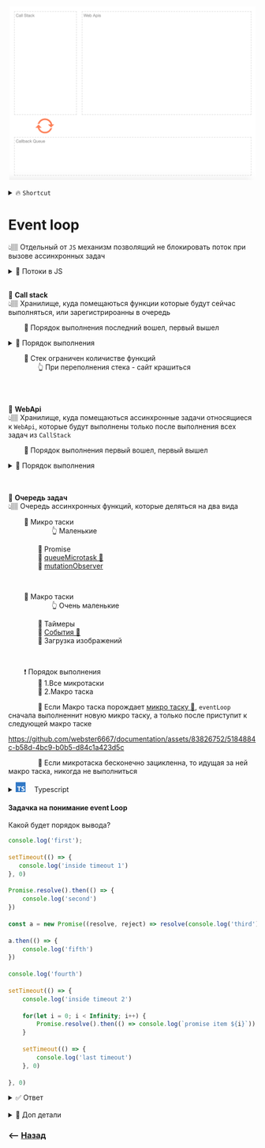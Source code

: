 <a href="http://latentflip.com/loupe/?code=JC5vbignYnV0dG9uJywgJ2NsaWNrJywgZnVuY3Rpb24gb25DbGljaygpIHsKICAgIHNldFRpbWVvdXQoZnVuY3Rpb24gdGltZXIoKSB7CiAgICAgICAgY29uc29sZS5sb2coJ1lvdSBjbGlja2VkIHRoZSBidXR0b24hJyk7ICAgIAogICAgfSwgMjAwMCk7Cn0pOwoKY29uc29sZS5sb2coIkhpISIpOwoKc2V0VGltZW91dChmdW5jdGlvbiB0aW1lb3V0KCkgewogICAgY29uc29sZS5sb2coIkNsaWNrIHRoZSBidXR0b24hIik7Cn0sIDUwMDApOwoKY29uc29sZS5sb2coIldlbGNvbWUgdG8gbG91cGUuIik7!!!PGJ1dHRvbj5DbGljayBtZSE8L2J1dHRvbj4%3D">
  <p align="center" style="text-align:center">
      <img src="./img/illustration.png" alt="illustration" width="500"/>
  </p>
</a>

<details>
<summary> 🔥 <code>Shortcut</code></summary>

![illustration](https://raw.githubusercontent.com/webster6667/documentation/master/documentation-data/illustrations/dd-up.svg)

💠 Event-loop  
👆🏽 Отдельный от `JS` механизм позволящий не блокировать поток при вызове ассинхронных задач


&emsp;&emsp; 🔹 Микро таски  
&emsp;&emsp;&emsp;&emsp;&emsp;&emsp; 👆 Маленькие

&emsp;&emsp;&emsp;&emsp; 🎯 Promise  
&emsp;&emsp;&emsp;&emsp; 🎯 <ins>[queueMicrotask 💬](## "Искуственная созданная микротаска")</ins>  
&emsp;&emsp;&emsp;&emsp; 🎯 <a href="https://learn.javascript.ru/mutation-observer">mutationObserver</a>


<br>

&emsp;&emsp; 🔹 Макро таски  
&emsp;&emsp;&emsp;&emsp;&emsp;&emsp; 👆 Очень маленькие

&emsp;&emsp;&emsp;&emsp; 🎯 Таймеры  
&emsp;&emsp;&emsp;&emsp; 🎯 <ins>[События 💬](## "Клик, input/output")</ins>    
&emsp;&emsp;&emsp;&emsp; 🎯 Загрузка изображений

<br>

&emsp;&emsp; ❗ Порядок выполнения  
&emsp;&emsp;&emsp;&emsp; 🎯 1.Стек  
&emsp;&emsp;&emsp;&emsp;&emsp;&emsp; 🥏 Простые функции не берут следующую функцию в очередь стека, пока не выполняться  
&emsp;&emsp;&emsp;&emsp;&emsp;&emsp; 🥏 Вложенные функции сначала по очереди добавляються в стек, пока не дойдут до самой глубокой  
&emsp;&emsp;&emsp;&emsp;&emsp;&emsp; 🥏 После выполняються в обратном порядке   
  


&emsp;&emsp;&emsp;&emsp; 🎯 2.Все микротаски     
&emsp;&emsp;&emsp;&emsp; 🎯 3.Макро таска  
&emsp;&emsp;&emsp;&emsp; 🛑 4.Если Макро таска порождает <ins>[микро таску 💬](## "Например промис")</ins>, `eventLoop` сначала выполненнит новую микро таску, а только после приступит к следующей макро таске

![illustration](https://raw.githubusercontent.com/webster6667/documentation/master/documentation-data/illustrations/dd-down.svg)

</details>

# Event loop
👆🏽 Отдельный от `JS` механизм позволящий не блокировать поток при вызове ассинхронных задач  

<details>
<summary>📗 Потоки в JS</summary>

![illustration](https://raw.githubusercontent.com/webster6667/documentation/master/documentation-data/illustrations/dd-up.svg)

&emsp;&emsp; 🎯  JavaScript - однопоточный язык программирования  
&emsp;&emsp;&emsp;&emsp; 👆 Выполняет задачи одну за другой в порядке очереди 

&emsp;&emsp; 🎯 Если в коде попалась сложная операция, код после не выполнится, пока сложная операция не будет выполнена    

&emsp;&emsp; 🎯 Зная логику работы событийныного цикла, можно построить код так, что бы ресурсоемкие операции, не блокировали поток, и интерфейс пользователя    

![illustration](https://raw.githubusercontent.com/webster6667/documentation/master/documentation-data/illustrations/dd-down.svg)

</details>

<br>

💠 **Call stack**  
👆🏽 Хранилище, куда помещаються функции которые будут сейчас выполняться, или зарегистрироанны в очередь

&emsp;&emsp; 🔹 Порядок выполнения последний вошел, первый вышел  

<details>
<summary>📗 Порядок выполнения</summary>

![illustration](https://raw.githubusercontent.com/webster6667/documentation/master/documentation-data/illustrations/dd-up.svg)

&emsp;&emsp; 🎯 Функция попадает в стек  
&emsp;&emsp;&emsp;&emsp; 👆 Пока функция не отработает, следующие функции не читаються  


https://github.com/webster6667/documentation/assets/83826752/fa4d2be2-5a99-4ffd-a3e1-8eab93d241db


&emsp;&emsp; 🎯 Вложенные функции сначала добавляються поочередно наверх в стек  
&emsp;&emsp;&emsp;&emsp; 👆 Пока не дойдут до самой глубины   


https://github.com/webster6667/documentation/assets/83826752/2d68ae31-f957-4304-bec3-c10d80fa314b



&emsp;&emsp; 🎯 После этого функции в стеке начинают выполняться с конца   
&emsp;&emsp; 🛑 Ассинхронные функции, не блокируют поток выполнения остальных функций  
&emsp;&emsp;&emsp;&emsp; 👆 Они просто регистрируються, и перемещаються в `web api`


&emsp;&emsp; 🛑 Рекурсивные функции, будут также сначала по очередно закинуты в `call stack`



https://github.com/webster6667/documentation/assets/83826752/131ede4b-f26d-4468-bc3f-959077699849



![illustration](https://raw.githubusercontent.com/webster6667/documentation/master/documentation-data/illustrations/dd-down.svg)

</details>


&emsp;&emsp; 🛑 Стек ограничен количистве функций  
&emsp;&emsp;&emsp;&emsp; 👆 При переполнения стека - сайт крашиться  

<br>  
<br>


💠 <a name="web-api">**WebApi**</a>  
👆🏽 Хранилище, куда помещаються ассинхронные задачи относящиеся к `WebApi`, которые будут выполнены только после выполнения всех задач из `CallStack` 

&emsp;&emsp; 🔹 Порядок выполнения первый вошел, первый вышел

<details>
<summary>📗 Порядок выполнения</summary>

![illustration](https://raw.githubusercontent.com/webster6667/documentation/master/documentation-data/illustrations/dd-up.svg)

&emsp;&emsp; 🎯 Ассинхронная функция попадает в стек  
&emsp;&emsp; 🎯 Поток не блокируеться   
&emsp;&emsp;&emsp;&emsp; 👆 Мы не ждем пока она выполниться, а сразу переходим к след функции  

&emsp;&emsp; 🎯 Ассинхронная функция отправляеться в очередь `web api`

&emsp;&emsp; 🎯 После клика, или прошедшого таймаута, функции переходяд из `web api` в **<a href="#task-queve">очередь задач</a>**

&emsp;&emsp; 🎯 После того как все функции из `call stack` выполнены, `event-loop` начинает выполнять по одной задаче в порядке их объявления, отправляя их в `call stack`



https://github.com/webster6667/documentation/assets/83826752/452c9987-19c7-4070-8d00-94cda25e7ca1



![illustration](https://raw.githubusercontent.com/webster6667/documentation/master/documentation-data/illustrations/dd-down.svg)

</details>

<br>  
<br>


💠 **<a name="task-queve">Очередь задач</a>**  
👆🏽 Очередь ассинхронных функций, которые деляться на два вида

&emsp;&emsp; 🔹 Микро таски  
&emsp;&emsp;&emsp;&emsp;&emsp;&emsp; 👆 Маленькие



&emsp;&emsp;&emsp;&emsp; 🎯 Promise  
&emsp;&emsp;&emsp;&emsp; 🎯 <ins>[queueMicrotask 💬](## "Искуственная созданная микротаска")</ins>  
&emsp;&emsp;&emsp;&emsp; 🎯 <a href="https://learn.javascript.ru/mutation-observer">mutationObserver</a>

<br>

&emsp;&emsp; 🔹 Макро таски  
&emsp;&emsp;&emsp;&emsp;&emsp;&emsp; 👆 Очень маленькие

&emsp;&emsp;&emsp;&emsp; 🎯 Таймеры  
&emsp;&emsp;&emsp;&emsp; 🎯 <ins>[События 💬](## "Клик, input/output")</ins>  
&emsp;&emsp;&emsp;&emsp; 🎯 Загрузка изображений

<br>

&emsp;&emsp; ❗ Порядок выполнения  
&emsp;&emsp;&emsp;&emsp; 🎯 1.Все микротаски     
&emsp;&emsp;&emsp;&emsp; 🎯 2.Макро таска

&emsp;&emsp;&emsp;&emsp; 🛑 Если Макро таска порождает <ins>[микро таску 💬](## "Например промис")</ins>, `eventLoop` сначала выполненнит новую микро таску, а только после приступит к следующей макро таске  



https://github.com/webster6667/documentation/assets/83826752/5184884c-b58d-4bc9-b0b5-d84c1a423d5c



&emsp;&emsp;&emsp;&emsp; 🛑 Если микротаска бесконечно зацикленна, то идущая за ней макро таска, никогда не выполниться

<details>
<summary><img src="https://raw.githubusercontent.com/webster6667/documentation/master/documentation-data/illustrations/ts.svg" height="20px" title="ts" >&emsp; Typescript</summary>

![illustration](https://raw.githubusercontent.com/webster6667/documentation/master/documentation-data/illustrations/dd-up.svg)

```typescript
function recursivePromise(promise) {
    return promise.then(() => {
        console.log('1')
        recursivePromise(Promise.resolve())
    })
}

recursivePromise(Promise.resolve())

setTimeout(() => {console.log('2')}, 0)
```

![illustration](https://raw.githubusercontent.com/webster6667/documentation/master/documentation-data/illustrations/dd-down.svg)

</details>


#### Задачка на понимание event Loop

Какой будет порядок вывода?

```javascript
console.log('first');

setTimeout(() => {
   console.log('inside timeout 1')
}, 0)

Promise.resolve().then(() => {
    console.log('second')
})

const a = new Promise((resolve, reject) => resolve(console.log('third')))

a.then(() => {
    console.log('fifth')
})

console.log('fourth')

setTimeout(() => {
    console.log('inside timeout 2')
    
    for(let i = 0; i < Infinity; i++) {
        Promise.resolve().then(() => console.log(`promise item ${i}`))    
    }
    
    setTimeout(() => {
        console.log('last timeout')
    }, 0)
    
}, 0)

```

<details>
<summary> ✅ Ответ</summary>

![illustration](https://raw.githubusercontent.com/webster6667/documentation/master/documentation-data/illustrations/dd-up.svg)

1. first
2. third
> Не смотря на то что `console.log('third')` лежит в промисе, лог резолвиться сразу, без then или await, и такой код будет считаться синхронным


3. fourth
4. second
> Промис и таймаут попадают в одну и ту же очередь, но несмотря на то что таймаут написан раньше, промис отработает первым, так как промис это микро таска


5. fifth
6. inside timeout 1
> Хоть **inside timeout 1** написан первым и таймаут стоит 0,   
Он все равно попадает в webApi, потом в очередь в макротаски, и отработает только после того как будет выпонен весь синхронный код и микро таски

7. inside timeout 2
8. promise item i
9. `last timeout` Никогда не будет вызван
> Последний таймаут никогда не будет вызван, так как выше обьявлен бесконечный вызов микро тасок


![illustration](https://raw.githubusercontent.com/webster6667/documentation/master/documentation-data/illustrations/dd-down.svg)

</details>

<br>

<details>
<summary>📗 Доп детали</summary>

![illustration](https://raw.githubusercontent.com/webster6667/documentation/master/documentation-data/illustrations/dd-up.svg)

🔹 Движок js работает с колстеком, и компилит js в машинный код, не предоставляет Event loop  
🔹 Event loop не является частью движка, это механизм который предоставляеться средой выполнения, браузером или нодой  

Для понимания:  
&emsp;&emsp; 🎯 Браузер v8   
&emsp;&emsp; 🎯 Нода v8  
Работа с event loop немного разняться, из за того что каждай среда разработки вносит свои детали
    


🔹 Как движок(колстек) общаеться со средой(браузером)?   
&emsp;&emsp; 👆 Через веб апи

🔹 Веб апи не спецификация js, это браузерные фишки

![illustration](https://raw.githubusercontent.com/webster6667/documentation/master/documentation-data/illustrations/dd-down.svg)

</details>

### ⟵ **<a href="../../readme.md">Назад</a>**

